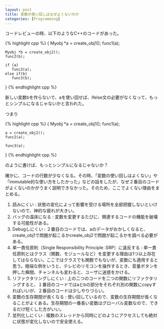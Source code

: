 ```yaml
---
layout: post
title: 変数の使い回しはなぜよくないのか
categories: [Programming]
---
```

コードレビューの時、以下のようなC++のコードがあった。

{% highlight cpp %}
{
    Myobj *a = create_obj1();
    func1(a);

    Myobj *b = create_obj2();
    func2(b);

    if (a)
       func3(a);
    else if(b)
       func3(b);
}
{% endhighlight cpp %}

新しい変数bを作らないで、aを使い回せば、ifelse文の必要がなくなって、もっとシンプルになるじゃないかと言われた。

つまり

{% highlight cpp %}
{
    Myobj *a = create_obj1();
    func1(a);

    a = create_obj2();
    func2(a);

    func3(a);
}
{% endhighlight cpp %}

のように書けば、もっとシンプルになるじゃないか？

確かに、コードの行数が少なくなる。その時、「変数の使い回しはよくない」や「immutable的な使い方をしたかった」などの話をしたが、なぜ２番目のコードがよくないのかがうまく説明できなかった。そのため、ここでよくない理由をまとめる。

1. 読みにくい
   : 状態の変化によって影響を受ける場所を全部把握しないといけないので、神的な疲れが大きい。
1. バッグの温床になる
   : 変数を変更するたびに、関連するコードの機能を破壊する可能性がある。
1. Debugしにくい
   : ２番目のコードでは、aのデータがおかしくなると、create_obj1で問題が起こるかcreate_obj2で問題が起こるかを調べる必要がある。
1. 単一責任原則（Single Responsibility Principle :SRP）に違反する
   : 単一責任原則とはクラス（関数、モジュールなど）を変更する理由は1つ以上存在してはならない。ここではクラスでも関数でもないが、変数にも適用すると思う。極端な例をいうと、テレビのリモコンを操作するとき、音量ボタンを押した瞬間、チャンネルも変わると、ユーザに迷惑をかける。
1. リファクタリングしにくい
   : 上の二つのコードを二つの関数にリファクタリングすると、１番目のコードではaとbの部分をそれぞれ別の関数にcopyすればいいが、２番目のコードは少しやりづらい。
1. 変数の生存期間が長くなる
   : 使い回しているので、変数の生存期間が長くなることがよくある。生存期間の一番長い変数はグローバル変数なので、できるだけ短くした方がいい。
1. 並列化しにくい
   : 複数のスレッドから同時にどのようにアクセスしても絶対に状態が変化しないので安全使える。

